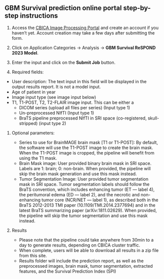 ## GBM Survival prediction online portal step-by-step instructions

1. Access the [CBICA Image Processing Portal](https://ipp.cbica.upenn.edu) and create an account if you haven’t yet. Account creation may take a few days after submitting the form.

1. Click on Application Categories -> Analysis -> **GBM Survival ReSPOND 2023 Model**. 


1.	Enter the input and click on the **Submit Job** button.

1.	Required fields:
  -	User description: The text input in this field will be displayed in the output results report. It is not a model input.
  -	Age of patient in year
  -	Image input type (see image input below)
  -	T1, T1-POST, T2, T2-FLAIR image input. This can be either a
    -	DICOM series (upload all files per series) (Input type 1)
    -	Un-preprocessed NIfTI (Input type 1)
    -	BraTS pipeline preprocessed NIfTI in SRI space (co-registered, skull-stripped) (input type 2)

    

1.	Optional parameters:
    -	Series to use for BrainMAGE brain mask [T1 or T1-POST]: By default, the software will use the T1-POST image to create the brain mask. When the T1-POST image is cropped, the pipeline will benefit from using the T1 mask.
    -	Brain Mask image: User provided binary brain mask in SRI space. Labels are 1: brain; 0: non-brain. When provided, the pipeline will skip the brain mask generation and use this mask instead.
    -	Tumor Segmentation Image: User provided tumor segmentation mask in SRI space. Tumor segmentation labels should follow the BraTS convention, which includes enhancing tumor (ET — label 4), the peritumoral edema (ED — label 2), and the necrotic and non-enhancing tumor core (NCR/NET — label 1), as described both in the BraTS 2012-2013 TMI paper (10.1109/TMI.2014.2377694) and in the latest BraTS summarizing paper (arXiv:1811.02629). When provided, the pipeline will skip the tumor segmentation and use this mask instead.

1.	Results
    - Please note that the pipeline could take anywhere from 30min to a day to generate results, depending on CBICA cluster traffic. 
    -	When complete, users will be able to download all results in a zip file from this site.
    -	Results folder will include the prediction report, as well as the preprocessed images, brain mask, tumor segmentation, extracted features, and the Survival Prediction Index (SPI)
